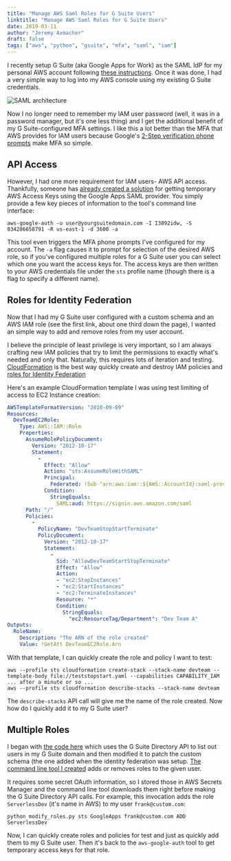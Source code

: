 ```yaml
---
title: "Manage AWS Saml Roles for G Suite Users"
linktitle: "Manage AWS Saml Roles for G Suite Users"
date: 2019-03-11
author: "Jeremy Axmacher"
draft: false
tags: ["aws", "python", "gsuite", "mfa", "saml", "iam"]
---
```


I recently setup G Suite (aka Google Apps for Work) as the SAML IdP for my
personal AWS account following [these instructions](https://aws.amazon.com/blogs/security/how-to-set-up-federated-single-sign-on-to-aws-using-google-apps/).  Once it was done, I had
a very simple way to log into my AWS console using my existing G Suite credentials.

![SAML
architecture](https://dmhnzl5mp9mj6.cloudfront.net/security_awsblog/images/WD_2.png)

Now I no longer need to remember my IAM user password (well, it was in a password
manager, but it's one less thing) and I get the additional benefit of my G
Suite-configured MFA settings.  I like this a lot better than the MFA that
AWS provides for IAM users because Google's [2-Step verification phone prompts](https://gsuiteupdates.googleblog.com/2017/10/making-google-prompt-primary-choice-for-2sv.html) make MFA so simple.

## API Access

However, I had one more requirement for IAM users- AWS API access.  Thankfully,
someone has [already created a solution](https://github.com/cevoaustralia/aws-google-auth)
for getting temporary AWS Access Keys using the Google Apps SAML provider.  You
simply provide a few key pieces of information to the tool's command line
interface:

```
aws-google-auth -u user@yourgsuitedomain.com -I I3892idw, -S 834286658791 -R us-east-1 -d 3600 -a
```

This tool even triggers the MFA phone prompts I've configured for my account.
The `-a` flag causes it to prompt for selection of the desired AWS role, so if
you've configured multiple roles for a G Suite user you can select which one you
want the access keys for.  The access keys are then written to your AWS
credentials file under the `sts` profile name (though there is a flag to specify
a different name).

## Roles for Identity Federation

Now that I had my G Suite user configured with a custom schema and an AWS IAM
role (see the first link, about one third down the page), I wanted an simple way
to add and remove roles from my user account.

I believe the principle of least privilege is very important, so I am always crafting
new IAM policies that try to limit the permissions to exactly what's needed and only that.  Naturally, this requires lots of iteration and testing.
[CloudFormation](https://docs.aws.amazon.com/AWSCloudFormation/latest/UserGuide/aws-resource-iam-role.html)
is the best way quickly create and destroy IAM policies and
[roles for Identity Federation](https://docs.aws.amazon.com/IAM/latest/UserGuide/id_roles_create_for-idp_saml.html)

Here's an example CloudFormation template I was using test limiting of access to
EC2 Instance creation:

```yaml
AWSTemplateFormatVersion: "2010-09-09"
Resources:
  DevTeamEC2Role:
    Type: AWS::IAM::Role
    Properties:
      AssumeRolePolicyDocument:
        Version: "2012-10-17"
        Statement:
          -
            Effect: "Allow"
            Action: "sts:AssumeRoleWithSAML"
            Principal:
              Federated: !Sub "arn:aws:iam::${AWS::AccountId}:saml-provider/GoogleApps"
            Condition:
              StringEquals:
                SAML:aud: https://signin.aws.amazon.com/saml
      Path: "/"
      Policies:
        -
          PolicyName: "DevTeamStopStartTerminate"
          PolicyDocument:
            Version: "2012-10-17"
            Statement:
              -
                Sid: "AllowDevTeamStartStopTerminate"
                Effect: "Allow"
                Action: 
                - "ec2:StopInstances"
                - "ec2:StartInstances"
                - "ec2:TerminateInstances"
                Resource: "*"
                Condition:
                  StringEquals:
                    "ec2:ResourceTag/Department": "Dev Team A"
Outputs:
  RoleName:
    Description: "The ARN of the role created"
    Value: !GetAtt DevTeamEC2Role.Arn
```

With that template, I can quickly create the role and policy I want to test:

```
aws --profile sts cloudformation create-stack --stack-name devteam --template-body file://teststopstart.yaml --capabilities CAPABILITY_IAM
... after a minute or so ...
aws --profile sts cloudformation describe-stacks --stack-name devteam
```

The `describe-stacks` API call will give me the name of the role created.  Now
how do I quickly add it to my G Suite user?

## Multiple Roles

I began with [the code here](https://developers.google.com/admin-sdk/directory/v1/quickstart/python)
which uses the G Suite Directory API to list out
users in my G Suite domain and then modified it to patch the custom schema (the
one added when the identity federation was setup.  [The command line tool I
created](https://github.com/jcaxmacher/google-cloud-aws-role-helper) adds or
removes roles to the given user.

It requires some secret OAuth information, so I stored those in AWS Secrets Manager
and the command line tool downloads them right before making the G Suite
Directory API calls.  For example, this invocation adds the role `ServerlessDev`
(it's name in AWS) to my user `frank@custom.com`:

```
python modify_roles.py sts GoogleApps frank@custom.com ADD ServerlessDev
```

Now, I can quickly create roles and policies for test and just as quickly add
them to my G Suite user.  Then it's back to the `aws-google-auth` tool to get
temporary access keys for that role.
